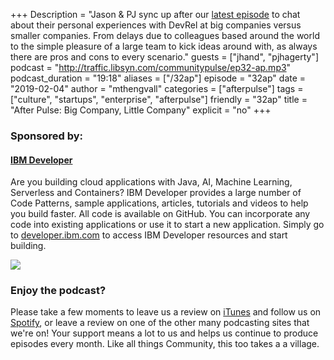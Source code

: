 +++
Description = "Jason & PJ sync up after our [latest episode](http://communitypulse.io/32-bigco-littleco/) to chat about their personal experiences with DevRel at big companies versus smaller companies. From delays due to colleagues based around the world to the simple pleasure of a large team to kick ideas around with, as always there are pros and cons to every scenario."
guests = ["jhand", "pjhagerty"]
podcast = "http://traffic.libsyn.com/communitypulse/ep32-ap.mp3"
podcast_duration = "19:18"
aliases = ["/32ap"]
episode = "32ap"
date = "2019-02-04"
author = "mthengvall"
categories = ["afterpulse"]
tags = ["culture", "startups", "enterprise", "afterpulse"]
friendly = "32ap"
title = "After Pulse: Big Company, Little Company"
explicit = "no"
+++


### Sponsored by:
#### **[IBM Developer](https://developer.ibm.com/)**

Are you building cloud applications with Java, AI, Machine Learning, Serverless and Containers? IBM Developer provides a large number of Code Patterns, sample applications, articles, tutorials and videos to help you build faster. All code is available on GitHub. You can incorporate any code into existing applications or use it to start a new application. Simply go to [developer.ibm.com](https://developer.ibm.com) to access IBM Developer resources and start building.

![](https://pbs.twimg.com/profile_images/1034839332605972480/9xT-TdbW_400x400.jpg)

### Enjoy the podcast?
Please take a few moments to leave us a review on [iTunes](https://itunes.apple.com/us/podcast/community-pulse/id1218368182?mt=2) and follow us on [Spotify](https://open.spotify.com/show/3I7g5WfMSgpWu38zZMjet?si=565TMb81SaWwrJYbAIeOxQ), or leave a review on one of the other many podcasting sites that we're on! Your support means a lot to us and helps us continue to produce episodes every month. Like all things Community, this too takes a a village.
